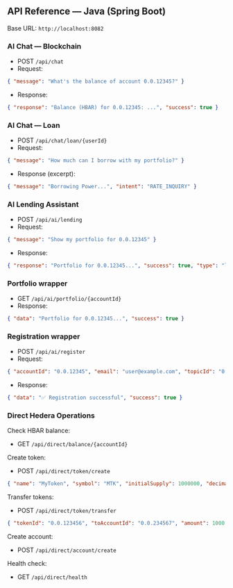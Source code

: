 ## API Reference — Java (Spring Boot)

Base URL: `http://localhost:8082`

### AI Chat — Blockchain
- POST `/api/chat`
- Request:
```json
{ "message": "What's the balance of account 0.0.12345?" }
```
- Response:
```json
{ "response": "Balance (HBAR) for 0.0.12345: ...", "success": true }
```

### AI Chat — Loan
- POST `/api/chat/loan/{userId}`
- Request:
```json
{ "message": "How much can I borrow with my portfolio?" }
```
- Response (excerpt):
```json
{ "message": "Borrowing Power...", "intent": "RATE_INQUIRY" }
```

### AI Lending Assistant
- POST `/api/ai/lending`
- Request:
```json
{ "message": "Show my portfolio for 0.0.12345" }
```
- Response:
```json
{ "response": "Portfolio for 0.0.12345...", "success": true, "type": "lending" }
```

### Portfolio wrapper
- GET `/api/ai/portfolio/{accountId}`
- Response:
```json
{ "data": "Portfolio for 0.0.12345...", "success": true }
```

### Registration wrapper
- POST `/api/ai/register`
- Request:
```json
{ "accountId": "0.0.12345", "email": "user@example.com", "topicId": "0.0.67890" }
```
- Response:
```json
{ "data": "✅ Registration successful", "success": true }
```

### Direct Hedera Operations

Check HBAR balance:
- GET `/api/direct/balance/{accountId}`

Create token:
- POST `/api/direct/token/create`
```json
{ "name": "MyToken", "symbol": "MTK", "initialSupply": 1000000, "decimals": 2 }
```

Transfer tokens:
- POST `/api/direct/token/transfer`
```json
{ "tokenId": "0.0.123456", "toAccountId": "0.0.234567", "amount": 1000 }
```

Create account:
- POST `/api/direct/account/create`

Health check:
- GET `/api/direct/health`



